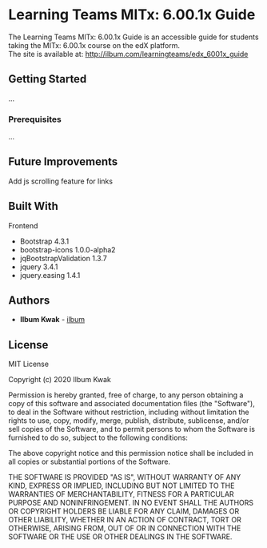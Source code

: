 # Learning Teams MITx: 6.00.1x Guide

The Learning Teams MITx: 6.00.1x Guide is an accessible guide for students taking the MITx: 6.00.1x course on the edX platform.\
The site is available at: http://ilbum.com/learningteams/edx_6001x_guide

## Getting Started

...

### Prerequisites

...

## Future Improvements

Add js scrolling feature for links

## Built With

Frontend
* Bootstrap 4.3.1
* bootstrap-icons 1.0.0-alpha2
* jqBootstrapValidation 1.3.7
* jquery 3.4.1
* jquery.easing 1.4.1

## Authors

* **Ilbum Kwak** - [ilbum](https://github.com/ilbum)

## License

MIT License

Copyright (c) 2020 Ilbum Kwak

Permission is hereby granted, free of charge, to any person obtaining a copy
of this software and associated documentation files (the "Software"), to deal
in the Software without restriction, including without limitation the rights
to use, copy, modify, merge, publish, distribute, sublicense, and/or sell
copies of the Software, and to permit persons to whom the Software is
furnished to do so, subject to the following conditions:

The above copyright notice and this permission notice shall be included in all
copies or substantial portions of the Software.

THE SOFTWARE IS PROVIDED "AS IS", WITHOUT WARRANTY OF ANY KIND, EXPRESS OR
IMPLIED, INCLUDING BUT NOT LIMITED TO THE WARRANTIES OF MERCHANTABILITY,
FITNESS FOR A PARTICULAR PURPOSE AND NONINFRINGEMENT. IN NO EVENT SHALL THE
AUTHORS OR COPYRIGHT HOLDERS BE LIABLE FOR ANY CLAIM, DAMAGES OR OTHER
LIABILITY, WHETHER IN AN ACTION OF CONTRACT, TORT OR OTHERWISE, ARISING FROM,
OUT OF OR IN CONNECTION WITH THE SOFTWARE OR THE USE OR OTHER DEALINGS IN THE
SOFTWARE.